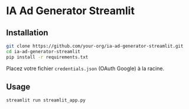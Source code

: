 # IA Ad Generator Streamlit

## Installation

```bash
git clone https://github.com/your-org/ia-ad-generator-streamlit.git
cd ia-ad-generator-streamlit
pip install -r requirements.txt
```

Placez votre fichier `credentials.json` (OAuth Google) à la racine.

## Usage

```bash
streamlit run streamlit_app.py
```
